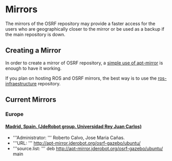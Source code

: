 # Mirrors

The mirrors of the OSRF repository may provide a faster access for the users who are geographically closer to the mirror or be used as a backup if the main repository is down.

## Creating a Mirror

In order to create a mirror of OSRF repository, a [simple use of apt-mirror](http://gazebosim.org/wiki/CreateAMirror) is enough to have it working.

If you plan on hosting ROS and OSRF mirrors, the best way is to use the [ros-infraestructure](https://github.com/ros-infrastructure/mirror) repository.

## Current Mirrors

### Europe

#### [Madrid, Spain. (JdeRobot group. Universidad Rey Juan Carlos)](http://apt-mirror.jderobot.org/osrf-gazebo/ubuntu/)
 * '''Administrator: ''' Roberto Calvo, Jose Maria Cañas.
 * '''URL: ''' http://apt-mirror.jderobot.org/osrf-gazebo/ubuntu/
 * '''source.list: ''' deb http://apt-mirror.jderobot.org/osrf-gazebo/ubuntu/ main
